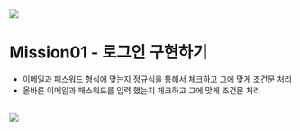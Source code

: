 
<img src="https://capsule-render.vercel.app/api?type=waving&color=BDBDC8&height=150&section=header" />

# Mission01 - 로그인 구현하기 

* 이메일과 패스워드 형식에 맞는지 정규식을 통해서 체크하고 그에 맞게 조건문 처리
* 올바른 이메일과 패스워드를 입력 했는지 체크하고 그에 맞게 조건문 처리
<br><br>


<img src="https://capsule-render.vercel.app/api?type=waving&color=BDBDC8&height=150&section=footer" />
